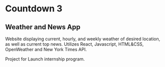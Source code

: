 # Countdown 3
## Weather and News App
Website displaying current, hourly, and weekly weather of desired location, as well as current top news. Utilizes React, Javascript, HTML&CSS, OpenWeather and New York Times API.

Project for Launch internship program. 
